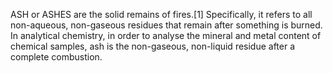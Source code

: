 ASH or ASHES are the solid remains of fires.[1] Specifically, it refers to all non-aqueous, non-gaseous residues that remain after something is burned. In analytical chemistry, in order to analyse the mineral and metal content of chemical samples, ash is the non-gaseous, non-liquid residue after a complete combustion.
